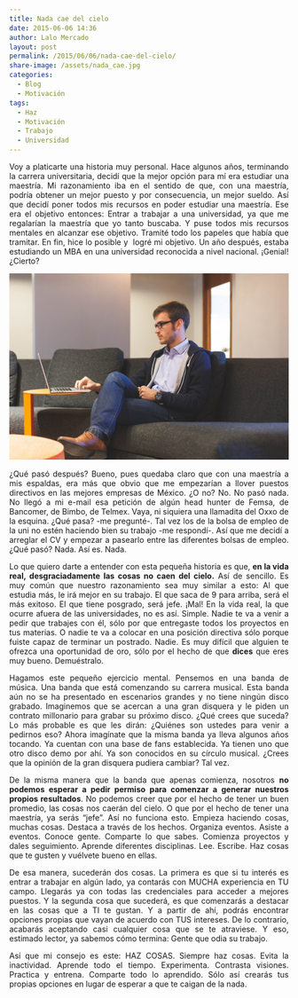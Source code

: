 ```yaml
---
title: Nada cae del cielo
date: 2015-06-06 14:36
author: Lalo Mercado
layout: post
permalink: /2015/06/06/nada-cae-del-cielo/
share-image: /assets/nada_cae.jpg
categories:
  - Blog
  - Motivación
tags:
  - Haz
  - Motivación
  - Trabajo
  - Universidad
---
```

<p style="text-align: justify;">
  Voy a platicarte una historia muy personal. Hace algunos años, terminando la carrera universitaria, decidí que la mejor opción para mí era estudiar una maestría. Mi razonamiento iba en el sentido de que, con una maestría, podría obtener un mejor puesto y por consecuencia, un mejor sueldo. Así que decidí poner todos mis recursos en poder estudiar una maestría. Ese era el objetivo entonces: Entrar a trabajar a una universidad, ya que me regalarían la maestría que yo tanto buscaba. Y puse todos mis recursos mentales en alcanzar ese objetivo. Tramité todo los papeles que había que tramitar. En fin, hice lo posible y  logré mi objetivo. Un año después, estaba estudiando un MBA en una universidad reconocida a nivel nacional. ¡Genial! ¿Cierto?
</p>

<p align="center">
  <img width="600" src="/assets/nada_cae.jpg">
</p>

<p style="text-align: justify;">
  ¿Qué pasó después? Bueno, pues quedaba claro que con una maestría a mis espaldas, era más que obvio que me empezarían a llover puestos directivos en las mejores empresas de México. ¿O no? No. No pasó nada. No llegó a mi e-mail esa petición de algún head hunter de Femsa, de Bancomer, de Bimbo, de Telmex. Vaya, ni siquiera una llamadita del Oxxo de la esquina. ¿Qué pasa? -me pregunté-. Tal vez los de la bolsa de empleo de la uni no estén haciendo bien su trabajo -me respondí-. Así que me decidí a arreglar el CV y empezar a pasearlo entre las diferentes bolsas de empleo. ¿Qué pasó? Nada. Así es. Nada.
</p>

<p style="text-align: justify;">
  Lo que quiero darte a entender con esta pequeña historia es que, <strong>en la vida real, desgraciadamente las cosas no caen del cielo.</strong> Así de sencillo. Es muy común que nuestro razonamiento sea muy similar a esto: Al que estudia más, le irá mejor en su trabajo. El que saca de 9 para arriba, será el más exitoso. El que tiene posgrado, será jefe. ¡Mal! En la vida real, la que ocurre afuera de las universidades, no es así. Simple. Nadie te va a venir a pedir que trabajes con él, sólo por que entregaste todos los proyectos en tus materias. O nadie te va a colocar en una posición directiva sólo porque fuiste capaz de terminar un postrado. Nadie. Es muy difícil que alguien te ofrezca una oportunidad de oro, sólo por el hecho de que <strong>dices</strong> que eres muy bueno. Demuéstralo.
</p>

<p style="text-align: justify;">
  Hagamos este pequeño ejercicio mental. Pensemos en una banda de música. Una banda que está comenzando su carrera musical. Esta banda aún no se ha presentado en escenarios grandes y no tiene ningún disco grabado. Imaginemos que se acercan a una gran disquera y le piden un contrato millonario para grabar su próximo disco. ¿Qué crees que suceda? Lo más probable es que les dirán: ¿Quiénes son ustedes para venir a pedirnos eso? Ahora imagínate que la misma banda ya lleva algunos años tocando. Ya cuentan con una base de fans establecida. Ya tienen uno que otro disco demo por ahí. Ya son conocidos en su círculo musical. ¿Crees que la opinión de la gran disquera pudiera cambiar? Tal vez.
</p>

<p style="text-align: justify;">
  De la misma manera que la banda que apenas comienza, nosotros <strong>no podemos esperar a pedir permiso para comenzar a generar nuestros propios resultados</strong>. No podemos creer que por el hecho de tener un buen promedio, las cosas nos caerán del cielo. O que por el hecho de tener una maestría, ya serás &#8220;jefe&#8221;. Así no funciona esto. Empieza haciendo cosas, muchas cosas. Destaca a través de los hechos. Organiza eventos. Asiste a eventos. Conoce gente. Comparte lo que sabes. Comienza proyectos y dales seguimiento. Aprende diferentes disciplinas. Lee. Escribe. Haz cosas que te gusten y vuélvete bueno en ellas.
</p>

<p style="text-align: justify;">
  De esa manera, sucederán dos cosas. La primera es que si tu interés es entrar a trabajar en algún lado, ya contarás con MUCHA experiencia en TU campo. Llegarás ya con todas las credenciales para acceder a mejores puestos. Y la segunda cosa que sucederá, es que comenzarás a destacar en las cosas que a TI te gustan. Y a partir de ahí, podrás encontrar opciones propias que vayan de acuerdo con TUS intereses. De lo contrario, acabarás aceptando casi cualquier cosa que se te atraviese. Y eso, estimado lector, ya sabemos cómo termina: Gente que odia su trabajo.
</p>

<p style="text-align: justify;">
  Así que mi consejo es este: HAZ COSAS. Siempre haz cosas. Evita la inactividad. Aprende todo el tiempo. Experimenta. Contrasta visiones. Practica y entrena. Comparte todo lo aprendido. Sólo así crearás tus propias opciones en lugar de esperar a que te caigan de la nada.
</p>
